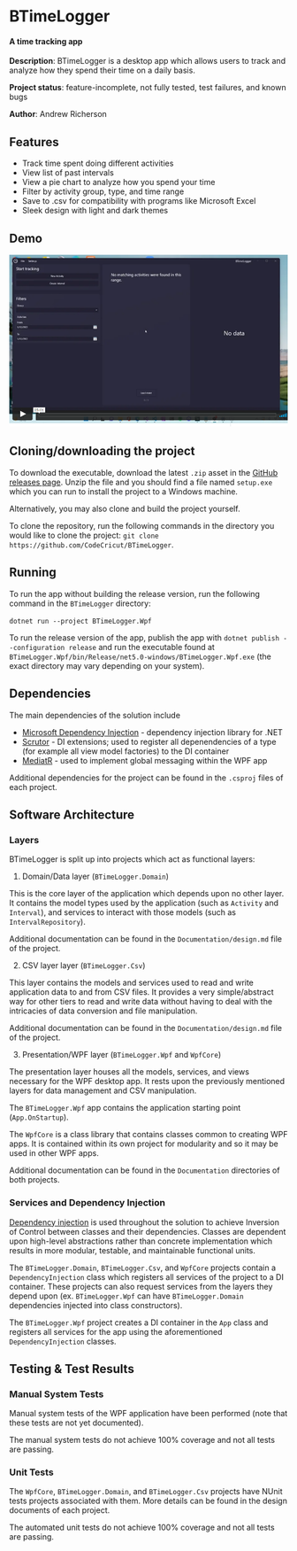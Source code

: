 # BTimeLogger

#### A time tracking app

**Description**: BTimeLogger is a desktop app which allows users to track and analyze how they spend their time on a daily basis.

**Project status**: feature-incomplete, not fully tested, test failures, and known bugs

**Author**: Andrew Richerson

## Features

-   Track time spent doing different activities
-   View list of past intervals
-   View a pie chart to analyze how you spend your time
-   Filter by activity group, type, and time range
-   Save to .csv for compatibility with programs like Microsoft Excel
-   Sleek design with light and dark themes

## Demo

[![A video demo of the app](Resources\video-demo-thumb.png)](https://vimeo.com/709151098)

## Cloning/downloading the project

To download the executable, download the latest `.zip` asset in the [GitHub releases page](https://github.com/CodeCricut/BTimeLogger/releases). Unzip the file and you should find a file named `setup.exe` which you can run to install the project to a Windows machine.

Alternatively, you may also clone and build the project yourself.

To clone the repository, run the following commands in the directory you would like to clone the project: `git clone https://github.com/CodeCricut/BTimeLogger`.

## Running

To run the app without building the release version, run the following command in the `BTimeLogger` directory:

`dotnet run --project BTimeLogger.Wpf`

To run the release version of the app, publish the app with `dotnet publish --configuration release` and run the executable found at `BTimeLogger.Wpf/bin/Release/net5.0-windows/BTimeLogger.Wpf.exe` (the exact directory may vary depending on your system).

## Dependencies

The main dependencies of the solution include

-   [Microsoft Dependency Injection](https://www.nuget.org/packages/Microsoft.Extensions.DependencyInjection) - dependency injection library for .NET
-   [Scrutor](https://github.com/khellang/Scrutor) - DI extensions; used to register all depenendencies of a type (for example all view model factories) to the DI container
-   [MediatR](https://github.com/jbogard/MediatR) - used to implement global messaging within the WPF app

Additional dependencies for the project can be found in the `.csproj` files of each project.

## Software Architecture

### Layers

BTimeLogger is split up into projects which act as functional layers:

1. Domain/Data layer (`BTimeLogger.Domain`)

This is the core layer of the application which depends upon no other layer. It contains the
model types used by the application (such as `Activity` and `Interval`), and services to interact with those models (such as `IntervalRepository`).

Additional documentation can be found in the `Documentation/design.md` file of the project.

2. CSV layer layer (`BTimeLogger.Csv`)

This layer contains the models and services used to read and write application data to and from CSV files. It provides a very simple/abstract way for other tiers to read and write data without having to deal with the intricacies of data conversion and file manipulation.

Additional documentation can be found in the `Documentation/design.md` file of the project.

3. Presentation/WPF layer (`BTimeLogger.Wpf` and `WpfCore`)

The presentation layer houses all the models, services, and views necessary for the WPF desktop app. It rests upon the previously mentioned layers for data management and CSV manipulation.

The `BTimeLogger.Wpf` app contains the application starting point (`App.OnStartup`).

The `WpfCore` is a class library that contains classes common to creating WPF apps. It is contained within its own project for modularity and so it may be used in other WPF apps.

Additional documentation can be found in the `Documentation` directories of both projects.

### Services and Dependency Injection

[Dependency injection](https://docs.microsoft.com/en-us/dotnet/core/extensions/dependency-injection) is used throughout the solution to achieve Inversion of Control between classes and their dependencies. Classes are dependent upon high-level abstractions rather than concrete implementation which results in more modular, testable, and maintainable functional units.

The `BTimeLogger.Domain`, `BTimeLogger.Csv`, and `WpfCore` projects contain a `DependencyInjection` class which registers all services of the project to a DI container. These projects can also request services from the layers they depend upon (ex. `BTimeLogger.Wpf` can have `BTimeLogger.Domain` dependencies injected into class constructors).

The `BTimeLogger.Wpf` project creates a DI container in the `App` class and registers all services for the app using the aforementioned `DependencyInjection` classes.

## Testing & Test Results

### Manual System Tests

Manual system tests of the WPF application have been performed (note that these
tests are not yet documented).

The manual system tests do not achieve 100% coverage and not all tests are passing.

### Unit Tests

The `WpfCore`, `BTimeLogger.Domain`, and `BTimeLogger.Csv` projects have NUnit tests projects associated with them. More details can be found in the design documents of each project.

The automated unit tests do not achieve 100% coverage and not all tests are passing.
